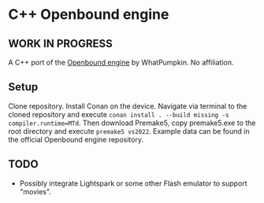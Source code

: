 # C++ Openbound engine
## WORK IN PROGRESS
A C++ port of the [Openbound engine](https://github.com/WhatPumpkin/Sburb) by WhatPumpkin. No affiliation.

## Setup
Clone repository.
Install Conan on the device.
Navigate via terminal to the cloned repository and execute `conan install . --build missing -s compiler.runtime=MTd`.
Then download Premake5, copy premake5.exe to the root directory and execute `premake5 vs2022`.
Example data can be found in the official Openbound engine repository.

## TODO

- Possibly integrate Lightspark or some other Flash emulator to support "movies".